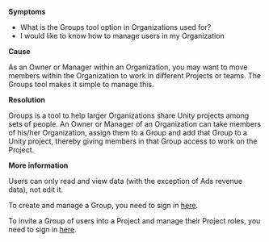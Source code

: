 

**Symptoms**


- What is the Groups tool option in Organizations used for?
- I would like to know how to manage users in my Organization



**Cause**



As an Owner or Manager within an Organization, you may want to move members within the Organization to work in different Projects or teams. The Groups tool makes it simple to manage this.



**Resolution**



Groups is a tool to help larger Organizations share Unity projects among sets of people. An Owner or Manager of an Organization can take members of his/her Organization, assign them to a Group and add that Group to a Unity project, thereby giving members in that Group access to work on the Project.



**More information**



Users can only read and view data (with the exception of Ads revenue data), not edit it.



To create and manage a Group, you need to sign in [here](http://id.unity.com/).



To invite a Group of users into a Project and manage their Project roles, you need to sign in [here](http://developer.cloud.unity3d.com/).





